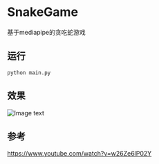 # SnakeGame

基于mediapipe的贪吃蛇游戏
## 运行

```
python main.py
```

## 效果
![Image text](https://github.com/swovo/img/blob/main/test.png)

## 参考
https://www.youtube.com/watch?v=w26Ze6lP02Y
